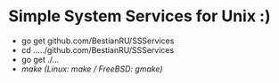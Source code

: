 # Simple System Services for Unix :)

* go get github.com/BestianRU/SSServices
* cd ...../github.com/BestianRU/SSServices
* go get ./...
* _make (Linux: make / FreeBSD: gmake)_
